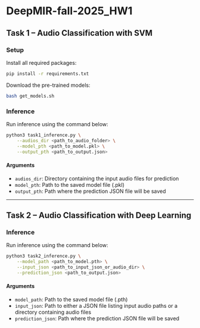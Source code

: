 # DeepMIR-fall-2025_HW1

## Task 1 – Audio Classification with SVM

### Setup
Install all required packages:
```bash
pip install -r requirements.txt
```

Download the pre-trained models:
```bash
bash get_models.sh
```

### Inference
Run inference using the command below:
```bash
python3 task1_inference.py \
    --audios_dir <path_to_audio_folder> \
    --model_pth <path_to_model.pkl> \
    --output_pth <path_to_output.json>
```

#### Arguments
- `audios_dir`: Directory containing the input audio files for prediction  
- `model_pth`: Path to the saved model file (.pkl)  
- `output_pth`: Path where the prediction JSON file will be saved  

---

## Task 2 – Audio Classification with Deep Learning

### Inference
Run inference using the command below:
```bash
python3 task2_inference.py \
    --model_path <path_to_model.pth> \
    --input_json <path_to_input_json_or_audio_dir> \
    --prediction_json <path_to_output.json>
```

#### Arguments
- `model_path`: Path to the saved model file (.pth)  
- `input_json`: Path to either a JSON file listing input audio paths or a directory containing audio files  
- `prediction_json`: Path where the prediction JSON file will be saved
